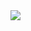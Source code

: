<img align="center" src="https://github-readme-stats.vercel.app/api/?username=ALPA.YALMAN&theme=synthwave" />
